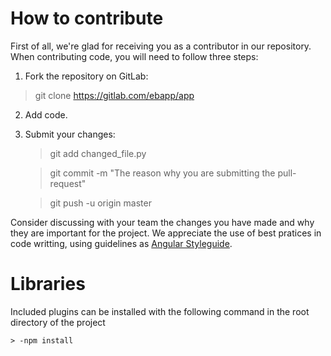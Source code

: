 # How to contribute

First of all, we're glad for receiving you as a contributor in our repository. When contributing code, you will need to follow three steps:

1. Fork the repository on GitLab:
> git clone https://gitlab.com/ebapp/app

2. Add code.

3. Submit your changes:

    > git add changed_file.py

    > git commit -m "The reason why you are submitting the pull-request"

    > git push -u origin master

Consider discussing with your team the changes you have made and why they are important for the project. 
We appreciate the use of best pratices in code writting, using guidelines as <a href="https://angular.io/guide/styleguide">Angular Styleguide</a>.


# Libraries
Included plugins can be installed with the following command in the root directory of the project

    > -npm install 

